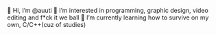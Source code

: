 👋 Hi, I’m @auuti
👀 I’m interested in programming, graphic design, video editing and f*ck it we ball
🌱 I’m currently learning how to survive on my own, C/C++(cuz of studies)
